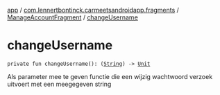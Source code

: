 [app](../../index.md) / [com.lennertbontinck.carmeetsandroidapp.fragments](../index.md) / [ManageAccountFragment](index.md) / [changeUsername](./change-username.md)

# changeUsername

`private fun changeUsername(): (`[`String`](https://kotlinlang.org/api/latest/jvm/stdlib/kotlin/-string/index.html)`) -> `[`Unit`](https://kotlinlang.org/api/latest/jvm/stdlib/kotlin/-unit/index.html)

Als parameter mee te geven functie die een wijzig wachtwoord verzoek uitvoert met een meegegeven string

